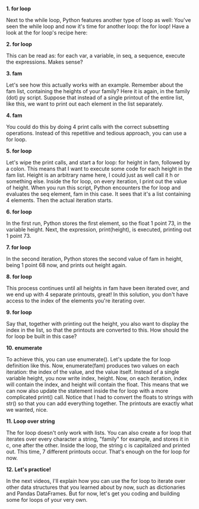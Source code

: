 **1. for loop**

Next to the while loop, Python features another type of loop as well: You've seen the while loop and now it's time for another loop: the for loop! Have a look at the for loop's recipe here:

**2. for loop**

This can be read as: for each var, a variable, in seq, a sequence, execute the expressions. Makes sense?

**3. fam**

Let's see how this actually works with an example. Remember about the fam list, containing the heights of your family? Here it is again, in the family (dot) py script. Suppose that instead of a single printout of the entire list, like this, we want to print out each element in the list separately.

**4. fam**

You could do this by doing 4 print calls with the correct subsetting operations. Instead of this repetitive and tedious approach, you can use a for loop.

**5. for loop**

Let's wipe the print calls, and start a for loop: for height in fam, followed by a colon. This means that I want to execute some code for each height in the fam list. Height is an arbitrary name here, I could just as well call it h or something else. Inside the for loop, on every iteration, I print out the value of height. When you run this script, Python encounters the for loop and evaluates the seq element, fam in this case. It sees that it's a list containing 4 elements. Then the actual iteration starts.

**6. for loop**

In the first run, Python stores the first element, so the float 1 point 73, in the variable height. Next, the expression, print(height), is executed, printing out 1 point 73.

**7. for loop**

In the second iteration, Python stores the second value of fam in height, being 1 point 68 now, and prints out height again.

**8. for loop**

This process continues until all heights in fam have been iterated over, and we end up with 4 separate printouts, great! In this solution, you don't have access to the index of the elements you're iterating over.

**9. for loop**

Say that, together with printing out the height, you also want to display the index in the list, so that the printouts are converted to this. How should the for loop be built in this case?

**10. enumerate**

To achieve this, you can use enumerate(). Let's update the for loop definition like this. Now, enumerate(fam) produces two values on each iteration: the index of the value, and the value itself. Instead of a single variable height, you now write index, height. Now, on each iteration, index will contain the index, and height will contain the float. This means that we can now also update the statement inside the for loop with a more complicated print() call. Notice that I had to convert the floats to strings with str() so that you can add everything together. The printouts are exactly what we wanted, nice.

**11. Loop over string**

The for loop doesn't only work with lists. You can also create a for loop that iterates over every character a string, "family" for example, and stores it in c, one after the other. Inside the loop, the string c is capitalized and printed out. This time, 7 different printouts occur. That's enough on the for loop for now.

**12. Let's practice!**

In the next videos, I'll explain how you can use the for loop to iterate over other data structures that you learned about by now, such as dictionaries and Pandas DataFrames. But for now, let's get you coding and building some for loops of your very own.